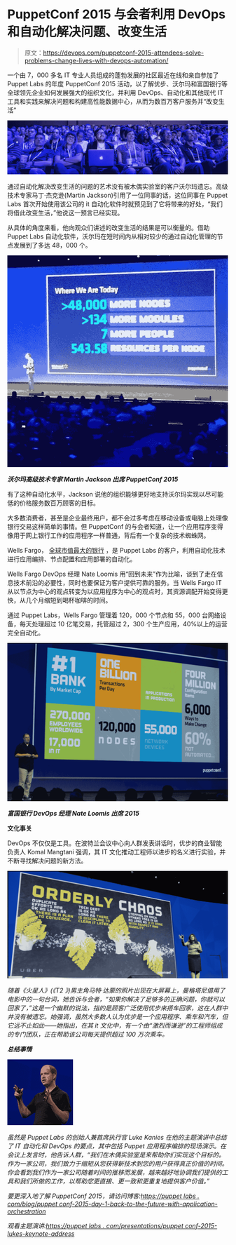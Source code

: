 # PuppetConf 2015 与会者利用 DevOps 和自动化解决问题、改变生活

> 原文：<https://devops.com/puppetconf-2015-attendees-solve-problems-change-lives-with-devops-automation/>

一个由 7，000 多名 IT 专业人员组成的蓬勃发展的社区最近在线和亲自参加了 Puppet Labs 的年度 PuppetConf 2015 活动，以了解优步、沃尔玛和富国银行等全球领先企业如何发展强大的组织文化，并利用 DevOps、自动化和其他现代 IT 工具和实践来解决问题和构建高性能数据中心，从而为数百万客户服务并“改变生活”

[![pic1](img/ae5f749c9e82581c7ec544c968f1f95d.png)](https://devops.com/wp-content/uploads/2015/11/pic1.png)

通过自动化解决改变生活的问题的艺术没有被木偶实验室的客户沃尔玛遗忘。高级技术专家马丁·杰克逊(Martin Jackson)引用了一位同事的话，这位同事在 Puppet Labs 首次开始使用该公司的 it 自动化软件时就预见到了它将带来的好处，“我们将借此改变生活，”他说这一预言已经实现。

从具体的角度来看，他向观众们讲述的改变生活的结果是可以衡量的。借助 Puppet Labs 自动化软件，沃尔玛在短时间内从相对较少的通过自动化管理的节点发展到了多达 48，000 个。

[![pic2](img/c057d2ed869d144a4cabd137c31e550c.png)](https://devops.com/wp-content/uploads/2015/11/pic2-e1446695254363.jpg)

***沃尔玛高级技术专家 Martin Jackson 出席 PuppetConf 2015***

有了这种自动化水平，Jackson 说他的组织能够更好地支持沃尔玛实现以尽可能低的价格服务数百万顾客的目标。

大多数消费者，甚至是企业最终用户，都不会过多考虑在移动设备或电脑上处理像银行交易这样简单的事情。但 PuppetConf 的与会者知道，让一个应用程序变得像用于网上银行工作的应用程序一样普通，背后有一个复杂的技术蜘蛛网。

Wells Fargo， [全球市值最大的银行](https://www.wsj.com/articles/wells-fargo-co-is-the-earths-most-valuable-bank-1437538216) ，是 Puppet Labs 的客户，利用自动化技术进行应用编排、节点配置和应用部署的自动化。

Wells Fargo DevOps 经理 Nate Loomis 用“回到未来”作为比喻，谈到了走在信息技术前沿的必要性，同时也要保证为客户提供可靠的服务。当 Wells Fargo IT 从以节点为中心的观点转变为以应用程序为中心的观点时，其资源调配开始变得更快，从几个月缩短到喝杯咖啡的时间。

通过 Puppet Labs，Wells Fargo 管理着 120，000 个节点和 55，000 台网络设备，每天处理超过 10 亿笔交易，托管超过 2，300 个生产应用，40%以上的运营完全自动化。

[![pic3](img/db081de1b0e2ec2c8bf86313c4287809.png)](https://devops.com/wp-content/uploads/2015/11/pic3.png)

***富国银行 DevOps 经理 Nate Loomis 出席 2015***

**文化事关**

DevOps 不仅仅是工具。在波特兰会议中心向人群发表讲话时，优步的商业智能负责人 Komal Mangtani 强调，其 IT 文化推动工程师以进步的名义进行实验，并不断寻找解决问题的新方法。

[![pic4](img/26608e6d345c4809fabd010a2c642847.png)](https://devops.com/wp-content/uploads/2015/11/pic4.png)

*随着《火星人》(《T2 》)男主角马特·达蒙的照片出现在大屏幕上，曼格塔尼借用了电影中的一句台词，她告诉与会者，“如果你解决了足够多的正确问题，你就可以回家了，”这是一个幽默的说法，指的是顾客广泛使用优步来搭车回家，这在人群中并没有被遗忘。她强调，虽然大多数人认为优步是一个应用程序、乘车和汽车，但它远不止如此——她指出，在其 it 文化中，有一个由“激烈而谦逊”的工程师组成的专门团队，正在帮助该公司每天提供超过 100 万次乘车。*

***总结事情***

*[![pic5](img/28a8009441e43bd3d5ad2d05f73ff459.png)](https://devops.com/wp-content/uploads/2015/11/pic5.png)*

*虽然是 Puppet Labs 的创始人兼首席执行官 Luke Kanies 在他的主题演讲中总结了 IT 自动化和 DevOps 的要点，其中包括 Puppet 应用程序编排的现场演示。在会议上发言时，他告诉人群，“我们在木偶实验室是来帮助你们实现这个目标的。作为一家公司，我们致力于缩短从您获得新技术到您的用户获得真正价值的时间。你会看到我们作为一家公司随着时间的推移而发展，越来越好地协调我们提供的工具和我们所做的工作，以帮助您更直接、更一致和更重复地提供客户价值。”*

*要更深入地了解 PuppetConf 2015，请访问博客:[https://puppet labs . com/blog/puppet conf-2015-day-1-back-to-the-future-with-application-orchestration](https://puppetlabs.com/blog/puppetconf-2015-day-1-back-to-the-future-with-application-orchestration)*

*观看主题演讲:[https://puppet labs . com/presentations/puppet conf-2015-lukes-keynote-address](https://puppetlabs.com/presentations/puppetconf-2015-lukes-keynote-address)*